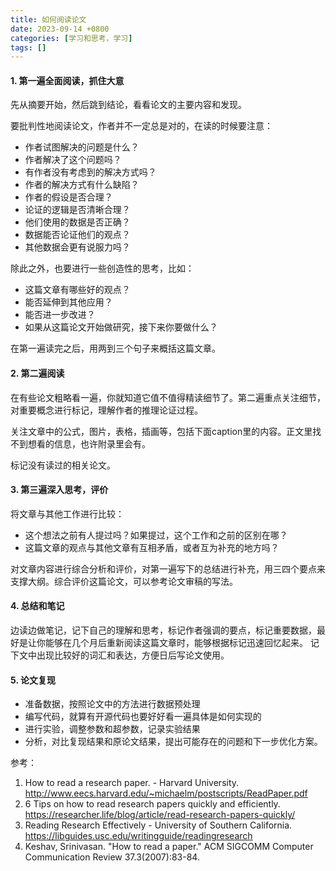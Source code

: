 ```yaml
---
title: 如何阅读论文
date: 2023-09-14 +0800
categories: [学习和思考，学习]
tags: []
---
```



#### 1. 第一遍全面阅读，抓住大意
   
   先从摘要开始，然后跳到结论，看看论文的主要内容和发现。

   要批判性地阅读论文，作者并不一定总是对的，在读的时候要注意：
   - 作者试图解决的问题是什么？
   - 作者解决了这个问题吗？
   - 有作者没有考虑到的解决方式吗？
   - 作者的解决方式有什么缺陷？
   - 作者的假设是否合理？
   - 论证的逻辑是否清晰合理？
   - 他们使用的数据是否正确？
   - 数据能否论证他们的观点？
   - 其他数据会更有说服力吗？
  
   除此之外，也要进行一些创造性的思考，比如：
   - 这篇文章有哪些好的观点？
   - 能否延伸到其他应用？
   - 能否进一步改进？
   - 如果从这篇论文开始做研究，接下来你要做什么？
  
   在第一遍读完之后，用两到三个句子来概括这篇文章。

#### 2. 第二遍阅读
   
   在有些论文粗略看一遍，你就知道它值不值得精读细节了。第二遍重点关注细节，对重要概念进行标记，理解作者的推理论证过程。

   关注文章中的公式，图片，表格，插画等，包括下面caption里的内容。正文里找不到想看的信息，也许附录里会有。

   标记没有读过的相关论文。

#### 3. 第三遍深入思考，评价
   
   将文章与其他工作进行比较：
   - 这个想法之前有人提过吗？如果提过，这个工作和之前的区别在哪？
   - 这篇文章的观点与其他文章有互相矛盾，或者互为补充的地方吗？
  
   对文章内容进行综合分析和评价，对第一遍写下的总结进行补充，用三四个要点来支撑大纲。综合评价这篇论文，可以参考论文审稿的写法。

#### 4. 总结和笔记
   
   边读边做笔记，记下自己的理解和思考，标记作者强调的要点，标记重要数据，最好是让你能够在几个月后重新阅读这篇文章时，能够根据标记迅速回忆起来。
   记下文中出现比较好的词汇和表达，方便日后写论文使用。

#### 5. 论文复现
   
   - 准备数据，按照论文中的方法进行数据预处理
   - 编写代码，就算有开源代码也要好好看一遍具体是如何实现的
   - 进行实验，调整参数和超参数，记录实验结果
   - 分析，对比复现结果和原论文结果，提出可能存在的问题和下一步优化方案。


参考：
1. How to read a research paper. - Harvard University. http://www.eecs.harvard.edu/~michaelm/postscripts/ReadPaper.pdf 
2. 6 Tips on how to read research papers quickly and efficiently. https://researcher.life/blog/article/read-research-papers-quickly/ 
3. Reading Research Effectively - University of Southern California. https://libguides.usc.edu/writingguide/readingresearch 
4. Keshav, Srinivasan. "How to read a paper." ACM SIGCOMM Computer Communication Review 37.3(2007):83-84.
